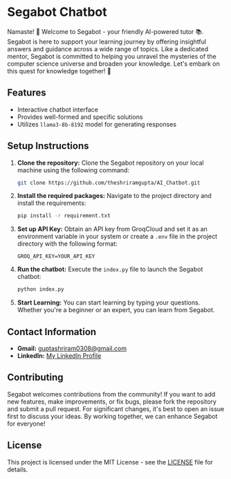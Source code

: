 # Segabot Chatbot

Namaste! 🙏 Welcome to Segabot - your friendly AI-powered tutor 📚. Segabot is here to support your learning journey by offering insightful answers and guidance across a wide range of topics. Like a dedicated mentor, Segabot is committed to helping you unravel the mysteries of the computer science universe and broaden your knowledge. Let's embark on this quest for knowledge together! 🚀

## Features

- Interactive chatbot interface
- Provides well-formed and specific solutions
- Utilizes `llama3-8b-8192` model for generating responses

## Setup Instructions

1. **Clone the repository:** Clone the Segabot repository on your local machine using the following command:
    ```bash
    git clone https://github.com/theshriramgupta/AI_Chatbot.git
    ```

2. **Install the required packages:** Navigate to the project directory and install the requirements:
    ```bash
    pip install -r requirement.txt
    ```

3. **Set up API Key:** Obtain an API key from GroqCloud and set it as an environment variable in your system or create a `.env` file in the project directory with the following format:
    ```env
    GROQ_API_KEY=YOUR_API_KEY
    ```

4. **Run the chatbot:** Execute the `index.py` file to launch the Segabot chatbot:
    ```bash
    python index.py
    ```

5. **Start Learning:** You can start learning by typing your questions. Whether you're a beginner or an expert, you can learn from Segabot.

## Contact Information

- **Gmail:** [guptashriram0308@gmail.com](mailto:guptashriram0308@gmail.com)
- **LinkedIn:** [My LinkedIn Profile](https://www.linkedin.com/in/shriram-gupta-0308)

## Contributing

Segabot welcomes contributions from the community! If you want to add new features, make improvements, or fix bugs, please fork the repository and submit a pull request. For significant changes, it's best to open an issue first to discuss your ideas. By working together, we can enhance Segabot for everyone!

## License

This project is licensed under the MIT License - see the [LICENSE](LICENSE) file for details.
